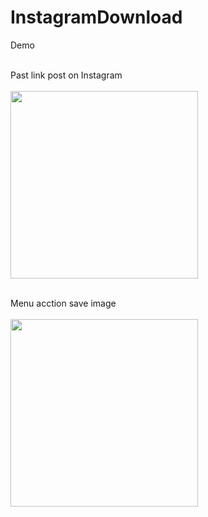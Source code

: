 # InstagramDownload

Demo

<br/> Past link post on Instagram <br/>
<br/> <img src="https://user-images.githubusercontent.com/39442495/136975732-15400216-174f-4a30-b799-59975ba816ff.png" width="300">

<br/> Menu acction save image <br/>
<br/> <img src="https://user-images.githubusercontent.com/39442495/136975728-97af5f81-4f7d-4625-b036-02fb1613a25e.png" width="300" align="left"> <br/>
















